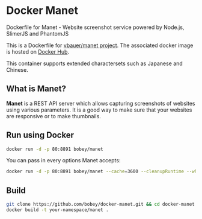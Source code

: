 # Docker Manet

Dockerfile for Manet - Website screenshot service powered by Node.js, SlimerJS and PhantomJS

This is a Dockerfile for [vbauer/manet project](https://github.com/vbauer/manet).
The associated docker image is hosted on [Docker Hub](https://hub.docker.com/r/bobey/manet).

This container supports extended charactersets such as Japanese and Chinese.

## What is Manet?

**Manet** is a REST API server which allows capturing screenshots of websites using various parameters.
It is a good way to make sure that your websites are responsive or to make thumbnails.

## Run using Docker

```sh
docker run -d -p 80:8891 bobey/manet
```

You can pass in every options Manet accepts:

```sh
docker run -d -p 80:8891 bobey/manet --cache=3600 --cleanupRuntime --whitelist=...
```

## Build

```sh
git clone https://github.com/bobey/docker-manet.git && cd docker-manet
docker build -t your-namespace/manet .
```
